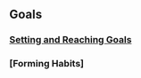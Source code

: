 ## Goals

### [Setting and Reaching Goals](https://github.com/scott-rogers2008/VaincreLeMonde/new/main/goals/SettingAndReachingGoals.md)

### [Forming Habits]
